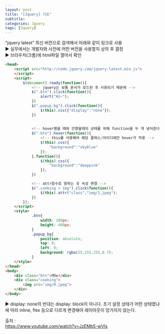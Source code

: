 ```yaml
---
layout: post
title: "[Jquery] 기초"
subtitle: 
categories: Jquery
tags: [Jquery]
--- 
```

"jquery latest" 최신 버전으로 검색해서 아래와 같이 링크로 사용  
▶ 실무에서는 개발자와 사전에 어떤 버전을 사용할지 상의 후 결정  
▶ 브라우저(크롬)에 html파일 열어서 확인     
```HTML
<head>
    <script src="http://code.jquery.com/jquery-latest.min.js">
    </script>
    <script>
        $(document).ready(function(){
            <!-- jquery는 보통 문서가 로드된 후 사용되기 때문에 -->
            $(".btn").click(function(){
                alert("Hi~");
            })
            $(".popup_bg").click(function(){
                $(this).css({"display":"none"});
            })
        
        
            <!-- hover했을 때와 안했을때의 상태를 위해 function을 두 개 넣어준다. -->
            $(".btn").hover(function(){
                <!-- this를 사용해야 해당 클래스/아이디에만 hover가 적용 -->
                $(this).css({
                    "background":"skyblue"
                });
            },function(){
                $(this).css({
                    "background":"deeppink"
                });
            })

            <!-- attr함수로 원하는 곳 속성 변경 -->
            $(".cooking > img").click(function(){
                $(this).attr("class","img/1,jpeg");
            })
        });
    </script>
    <style>
            .btn{
                width: 100px;
                height: 400px;
            }
            .popup_bg{
                position: absolute;
                top: 0;
                left: 0;
                background: rgba(25,255,255,0.7);
            }
    </style>
</head>
<body>
    <div class="btn">메뉴</div>
    <div class="cooking">
        <img src="img/0.jpeg">
    </div>
</body>
```

▶ display: none의 반대는 display: block이 아니다. 초기 설정 상태가 어떤 상태였냐에 따라 inline, flex 등으로 다르게 변경해야 레이아웃이 망가지지 않는다.  


출처 :  
<https://www.youtube.com/watch?v=JzEMb5-wVIs>
